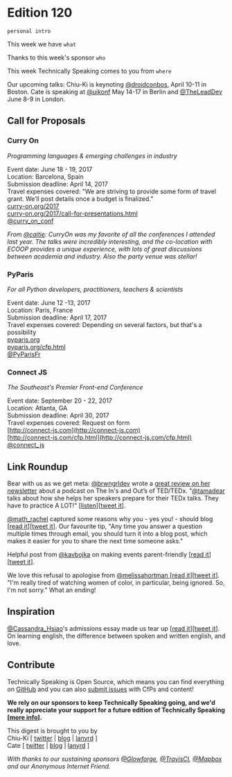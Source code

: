 # Edition 120

`personal intro`

This week we have `what`

Thanks to this week's sponsor `who`

This week Technically Speaking comes to you from `where`

Our upcoming talks: Chiu-Ki is keynoting [@droidconbos](http://twitter.com/droidconbos), April 10-11 in Boston. Cate is speaking at [@uikonf](http://twitter.com/uikonf) May 14-17 in Berlin and [@TheLeadDev](http://twitter.com/theleaddev) June 8-9 in London.


## Call for Proposals

### Curry On  
*Programming languages & emerging challenges in industry*  

Event date: June 18 - 19, 2017  
Location: Barcelona, Spain  
Submission deadline: April 14, 2017  
Travel expenses covered: "We are striving to provide some form of travel grant. We’ll post details once a budget is finalized."  
[curry-on.org/2017](http://curry-on.org/2017)  
[curry-on.org/2017/call-for-presentations.html](http://www.curry-on.org/2017/call-for-presentations.html)  
[@curry_on_conf](https://twitter.com/curry_on_conf)  

*From [@caitie](https://twitter.com/caitie): CurryOn was my favorite of all the conferences I attended last year.  The talks were incredibly interesting, and the co-location with ECOOP provides a unique experience, with lots of great discussions between academia and industry.  Also the party venue was stellar!*

### PyParis

*For all Python developers, practitioners, teachers & scientists*

Event date: June 12 -13, 2017  
Location: Paris, France  
Submission deadline: April 17, 2017  
Travel expenses covered: Depending on several factors, but that's a possibility  
[pyparis.org](http://pyparis.org/)  
[pyparis.org/cfp.html](http://pyparis.org/cfp.html)  
[@PyParisFr](http://twitter.com/PyParisFr)


### Connect JS
*The Southeast's Premier Front-end Conference*

Event date: September 20 - 22, 2017  
Location: Atlanta, GA  
Submission deadline: April 30, 2017  
Travel expenses covered: Request on form  
[http://connect-js.com](http://connect-js.com)  
[http://connect-js.com/cfp.html](http://connect-js.com/cfp.html)  
[@connect_js](https://twitter.com/connect_js)


## Link Roundup

Bear with us as we get meta: [@brwngrldev](https://twitter.com/brwngrldev) wrote a  [great review on her newsletter](https://tinyletter.com/brwngrldev/letters/brwngrldev-march-2017) about a podcast on The In's and Out’s of TED/TEDx. "[@tamadear](https://twitter.com/tamadear) talks about how she helps her speakers prepare for their TEDx talks. They have to practice A LOT!" [[listen](https://thespeakerlab.com/tamsen-webster/)][[tweet it](https://twitter.com/home?status=The%20In's%20And%20Out's%20of%20TED/TEDx%20with%20%40tamadear%20https%3A//thespeakerlab.com/tamsen-webster/%20via%20%40techspeakdigest)].

[@math_rachel](http://twitter.com/math_rachel) captured some reasons why you - yes you! - should blog [[read it](http://www.fast.ai/2017/04/06/alternatives/)][[tweet it](https://twitter.com/home?status=Alternatives%20to%20a%20Degree%20to%20Prove%20Yourself%20in%20Deep%20Learning.%20Start%20blogging.%20by%20%40math_rachel%20http%3A//www.fast.ai/2017/04/06/alternatives%20via%20%40techspeakdigest)]. Our favourite tip, "Any time you answer a question multiple times through email, you should turn it into a blog post, which makes it easier for you to share the next time someone asks."

Helpful post from [@kavbojka](http://twitter.com/kavbojka) on making events parent-friendly [[read it](https://camilleacey.com/2017/04/05/beyond-childcare-available-4-tips-for-making-events-parent-friendly/)][[tweet it](https://twitter.com/home?status=Beyond%20%E2%80%9CChildcare%20Available%E2%80%9D%3A%204%20Tips%20for%20Making%20Events%20Parent-Friendly%20by%20%40kavbojka%20%20https%3A//camilleacey.com/2017/04/05/beyond-childcare-available-4-tips-for-making-events-parent-friendly/%20via%20%40techspeakdigest)].

We love this refusal to apologise from [@melissahortman ](http://twitter.com/melissahortman ) [[read it](http://www.citypages.com/news/house-dfl-leader-melissa-hortman-calls-out-white-males-wont-apologize-video/418127203)][[tweet it](https://twitter.com/home?status=House%20DFL%20leader%20%40melissahortman%20calls%20out%20'white%20males',%20won't%20apologize%20http%3A//www.citypages.com/news/house-dfl-leader-melissa-hortman-calls-out-white-males-wont-apologize-video/418127203%20via%20%40techspeakdigest)]. "I'm really tired of watching women of color, in particular, being ignored. So, I'm not sorry." What an ending!

## Inspiration

[@Cassandra_Hsiao](http://twitter.com/Cassandra_Hsiao)'s admissions essay made us tear up [[read it](http://afterschool.my/news/72793-2/)][[tweet it](https://twitter.com/home?status=Admissions%20essay%20by%20%40Cassandra_Hsiao%20on%20learning%20english,%20and%20love.%20http%3A//afterschool.my/news/72793-2/%20via%20%40techspeakdigest)]. On learning english, the difference between spoken and written english, and love.

## Contribute

Technically Speaking is Open Source, which means you can find everything on [GitHub](https://github.com/catehstn/technically-speaking/) and you can also [submit issues](https://github.com/catehstn/technically-speaking/issues/new) with CfPs and content!

**We rely on our sponsors to keep Technically Speaking going, and we'd really appreciate your support for a future edition of Technically Speaking [[more info](http://www.techspeak.email/sponsorship/)].**  


This digest is brought to you by  
Chiu-Ki [ [twitter](https://twitter.com/chiuki) | [blog](http://blog.sqisland.com/) | [lanyrd](http://lanyrd.com/profile/chiuki/) ]  
Cate [ [twitter](https://twitter.com/catehstn) | [blog](http://www.cate.blog/) | [lanyrd](http://lanyrd.com/profile/catehstn/) ]

*With thanks to our sustaining sponsors [@Glowforge](http://twitter.com/glowforge), [@TravisCI](http://twitter.com/travisci), [@Mapbox](http://twitter.com/mapbox) and our Anonymous Internet Friend.*

